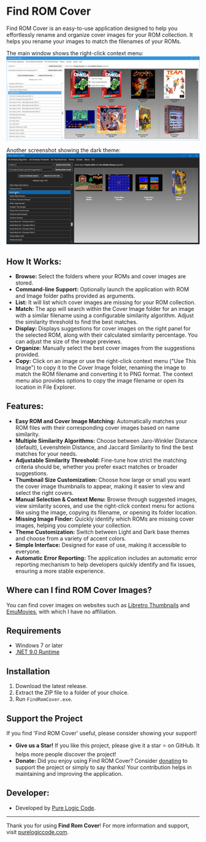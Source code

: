# Find ROM Cover

Find ROM Cover is an easy-to-use application designed to help you effortlessly rename and organize cover images for your ROM collection. It helps you rename your images to match the filenames of your ROMs.

The main window shows the right-click context menu:
![Screenshot](screenshot1.png)

Another screenshot showing the dark theme:
![Screenshot](screenshot2.png)

## How It Works:

-   **Browse:** Select the folders where your ROMs and cover images are stored.
-   **Command-line Support:** Optionally launch the application with ROM and Image folder paths provided as arguments.
-   **List:** It will list which cover images are missing for your ROM collection.
-   **Match:** The app will search within the Cover Image folder for an image with a similar filename using a configurable similarity algorithm. Adjust the similarity threshold to find the best matches.
-   **Display:** Displays suggestions for cover images on the right panel for the selected ROM, along with their calculated similarity percentage. You can adjust the size of the image previews.
-   **Organize:** Manually select the best cover images from the suggestions provided.
-   **Copy:** Click on an image or use the right-click context menu ("Use This Image") to copy it to the Cover Image folder, renaming the image to match the ROM filename and converting it to PNG format. The context menu also provides options to copy the image filename or open its location in File Explorer.

## Features:

-   **Easy ROM and Cover Image Matching:** Automatically matches your ROM files with their corresponding cover images based on name similarity.
-   **Multiple Similarity Algorithms:** Choose between Jaro-Winkler Distance (default), Levenshtein Distance, and Jaccard Similarity to find the best matches for your needs.
-   **Adjustable Similarity Threshold:** Fine-tune how strict the matching criteria should be, whether you prefer exact matches or broader suggestions.
-   **Thumbnail Size Customization:** Choose how large or small you want the cover image thumbnails to appear, making it easier to view and select the right covers.
-   **Manual Selection & Context Menu:** Browse through suggested images, view similarity scores, and use the right-click context menu for actions like using the image, copying its filename, or opening its folder location.
-   **Missing Image Finder:** Quickly identify which ROMs are missing cover images, helping you complete your collection.
-   **Theme Customization:** Switch between Light and Dark base themes and choose from a variety of accent colors.
-   **Simple Interface:** Designed for ease of use, making it accessible to everyone.
-   **Automatic Error Reporting:** The application includes an automatic error reporting mechanism to help developers quickly identify and fix issues, ensuring a more stable experience.

## Where can I find ROM Cover Images?

You can find cover images on websites such as [Libretro Thumbnails](https://github.com/libretro-thumbnails/libretro-thumbnails) and [EmuMovies](https://emumovies.com/), with which I have no affiliation.

## Requirements

- Windows 7 or later
- [.NET 9.0 Runtime](https://dotnet.microsoft.com/download/dotnet/9.0)

## Installation

1. Download the latest release.
2. Extract the ZIP file to a folder of your choice.
3. Run `FindRomCover.exe`.

## Support the Project

If you find 'Find ROM Cover' useful, please consider showing your support!

*   **Give us a Star!** If you like this project, please give it a star ⭐ on GitHub. It helps more people discover the project!
*   **Donate:** Did you enjoy using Find ROM Cover? Consider [donating](https://www.purelogiccode.com/donate) to support the project or simply to say thanks! Your contribution helps in maintaining and improving the application.

## Developer:

- Developed by [Pure Logic Code](https://www.purelogiccode.com).

---

Thank you for using **Find Rom Cover**! For more information and support, visit [purelogiccode.com](https://www.purelogiccode.com).